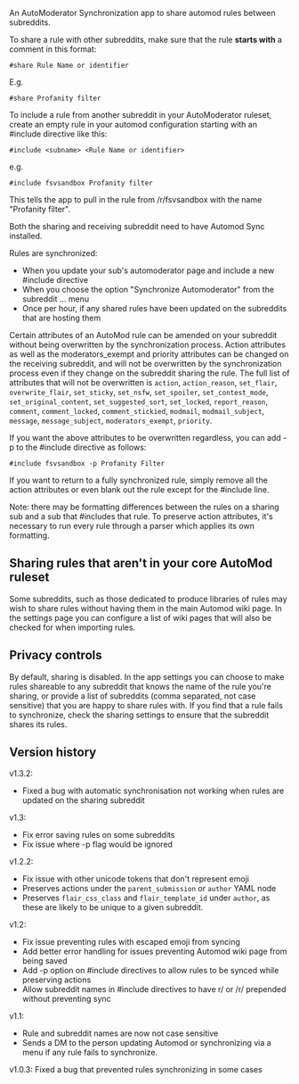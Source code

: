 An AutoModerator Synchronization app to share automod rules between subreddits.

To share a rule with other subreddits, make sure that the rule **starts with** a comment in this format:

`#share Rule Name or identifier`

E.g.

`#share Profanity filter`

To include a rule from another subreddit in your AutoModerator ruleset, create an empty rule in your automod configuration starting with an #include directive like this:

`#include <subname> <Rule Name or identifier>`

e.g.

`#include fsvsandbox Profanity filter`

This tells the app to pull in the rule from /r/fsvsandbox with the name "Profanity filter".

Both the sharing and receiving subreddit need to have Automod Sync installed.

Rules are synchronized:
* When you update your sub's automoderator page and include a new #include directive
* When you choose the option "Synchronize Automoderator" from the subreddit ... menu
* Once per hour, if any shared rules have been updated on the subreddits that are hosting them

Certain attributes of an AutoMod rule can be amended on your subreddit without being overwritten by the synchronization process. Action attributes as well as the moderators_exempt and priority attributes can be changed on the receiving subreddit, and will not be overwritten by the synchronization process even if they change on the subreddit sharing the rule. The full list of attributes that will not be overwritten is `action`, `action_reason`, `set_flair`, `overwrite_flair`, `set_sticky`, `set_nsfw`, `set_spoiler`, `set_contest_mode`, `set_original_content`, `set_suggested_sort`, `set_locked`, `report_reason`, `comment`, `comment_locked`, `comment_stickied`, `modmail`, `modmail_subject`, `message`, `message_subject`, `moderators_exempt`, `priority`.

If you want the above attributes to be overwritten regardless, you can add -p to the #include directive as follows:

`#include fsvsandbox -p Profanity Filter`

If you want to return to a fully synchronized rule, simply remove all the action attributes or even blank out the rule except for the #include line.

Note: there may be formatting differences between the rules on a sharing sub and a sub that #includes that rule. To preserve action attributes, it's necessary to run every rule through a parser which applies its own formatting.

## Sharing rules that aren't in your core AutoMod ruleset

Some subreddits, such as those dedicated to produce libraries of rules may wish to share rules without having them in the main Automod wiki page. In the settings page you can configure a list of wiki pages that will also be checked for when importing rules.

## Privacy controls

By default, sharing is disabled. In the app settings you can choose to make rules shareable to any subreddit that knows the name of the rule you're sharing, or provide a list of subreddits (comma separated, not case sensitive) that you are happy to share rules with. If you find that a rule fails to synchronize, check the sharing settings to ensure that the subreddit shares its rules.

## Version history

v1.3.2:

* Fixed a bug with automatic synchronisation not working when rules are updated on the sharing subreddit

v1.3:

* Fix error saving rules on some subreddits
* Fix issue where -p flag would be ignored

v1.2.2:

* Fix issue with other unicode tokens that don't represent emoji
* Preserves actions under the `parent_submission` or `author` YAML node
* Preserves `flair_css_class` and `flair_template_id` under `author`, as these are likely to be unique to a given subreddit.

v1.2:

* Fix issue preventing rules with escaped emoji from syncing
* Add better error handling for issues preventing Automod wiki page from being saved
* Add -p option on #include directives to allow rules to be synced while preserving actions
* Allow subreddit names in #include directives to have r/ or /r/ prepended without preventing sync

v1.1: 

* Rule and subreddit names are now not case sensitive
* Sends a DM to the person updating Automod or synchronizing via a menu if any rule fails to synchronize.

v1.0.3: Fixed a bug that prevented rules synchronizing in some cases
